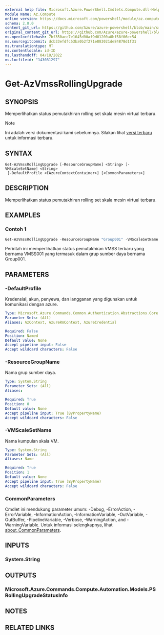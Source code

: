 ```yaml
---
external help file: Microsoft.Azure.PowerShell.Cmdlets.Compute.dll-Help.xml
Module Name: Az.Compute
online version: https://docs.microsoft.com/powershell/module/az.compute/get-azvmssrollingupgrade
schema: 2.0.0
content_git_url: https://github.com/Azure/azure-powershell/blob/main/src/Compute/Compute/help/Get-AzVmssRollingUpgrade.md
original_content_git_url: https://github.com/Azure/azure-powershell/blob/main/src/Compute/Compute/help/Get-AzVmssRollingUpgrade.md
ms.openlocfilehash: 7bf350acc7e1045d00af9d01200a0bf58f06ec54
ms.sourcegitcommit: dcb33efdfc53ba0b2f271e883021de84878d1f31
ms.translationtype: MT
ms.contentlocale: id-ID
ms.lasthandoff: 04/18/2022
ms.locfileid: "143081297"
---
```

# Get-AzVmssRollingUpgrade

## SYNOPSIS
Memperlihatkan status pemutakhiran rolling set skala mesin virtual terbaru.

> [!NOTE]
>Ini adalah versi dokumentasi kami sebelumnya. Silakan lihat [versi terbaru](/powershell/module/az.compute/get-azvmssrollingupgrade) untuk informasi terbaru.

## SYNTAX

```
Get-AzVmssRollingUpgrade [-ResourceGroupName] <String> [-VMScaleSetName] <String>
 [-DefaultProfile <IAzureContextContainer>] [<CommonParameters>]
```

## DESCRIPTION
Memperlihatkan status pemutakhiran rolling set skala mesin virtual terbaru.

## EXAMPLES

### Contoh 1
```powershell
Get-AzVmssRollingUpgrade -ResourceGroupName "Group001" -VMScaleSetName "VMSS001"
```

Perintah ini memperlihatkan status pemutakhiran VMSS terbaru yang bernama VMSS001 yang termasuk dalam grup sumber daya bernama Group001.

## PARAMETERS

### -DefaultProfile
Kredensial, akun, penyewa, dan langganan yang digunakan untuk komunikasi dengan azure.

```yaml
Type: Microsoft.Azure.Commands.Common.Authentication.Abstractions.Core.IAzureContextContainer
Parameter Sets: (All)
Aliases: AzContext, AzureRmContext, AzureCredential

Required: False
Position: Named
Default value: None
Accept pipeline input: False
Accept wildcard characters: False
```

### -ResourceGroupName
Nama grup sumber daya.

```yaml
Type: System.String
Parameter Sets: (All)
Aliases:

Required: True
Position: 0
Default value: None
Accept pipeline input: True (ByPropertyName)
Accept wildcard characters: False
```

### -VMScaleSetName
Nama kumpulan skala VM.

```yaml
Type: System.String
Parameter Sets: (All)
Aliases: Name

Required: True
Position: 1
Default value: None
Accept pipeline input: True (ByPropertyName)
Accept wildcard characters: False
```

### CommonParameters
Cmdlet ini mendukung parameter umum: -Debug, -ErrorAction, -ErrorVariable, -InformationAction, -InformationVariable, -OutVariable, -OutBuffer, -PipelineVariable, -Verbose, -WarningAction, and -WarningVariable. Untuk informasi selengkapnya, lihat [about_CommonParameters](http://go.microsoft.com/fwlink/?LinkID=113216).

## INPUTS

### System.String

## OUTPUTS

### Microsoft.Azure.Commands.Compute.Automation.Models.PSRollingUpgradeStatusInfo

## NOTES

## RELATED LINKS
